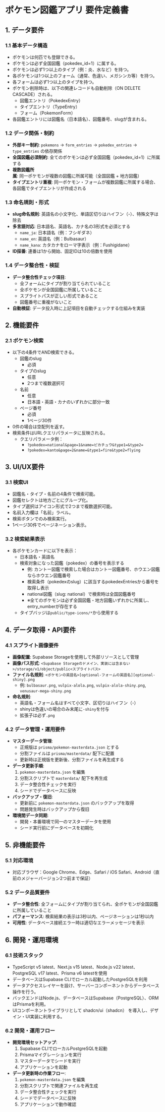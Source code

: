 # ポケモン図鑑アプリ 要件定義書

## 1. データ要件

### 1.1 基本データ構造

- ポケモンは何匹でも登録できる。
- ポケモンは必ず全国図鑑（pokedex_id=1）に属する。
- ポケモンは必ず1つ以上のタイプ（例：炎、水など）を持つ。
- 各ポケモンは1つ以上のフォーム（通常、色違い、メガシンカ等）を持つ。
- 各フォームは必ず1つ以上のタイプを持つ。
- ポケモン削除時は、以下の関連レコードも自動削除（ON DELETE CASCADE）される。
  - 図鑑エントリ（PokedexEntry）
  - タイプエントリ（TypeEntry）
  - フォーム（PokemonForm）
- 各図鑑エントリには図鑑名（日本語名）、図鑑番号、slugが含まれる。

### 1.2 データ関係・制約

- **外部キー制約**: `pokemons` → `form_entries` → `pokedex_entries` → `type_entries` の依存関係
- **全国図鑑必須制約**: 全てのポケモンは必ず全国図鑑（pokedex_id=1）に所属する
- **複数図鑑所属**: 同一ポケモンが複数の図鑑に所属可能（全国図鑑 + 地方図鑑）
- **タイプエントリ重複**: 同一ポケモン・フォームが複数図鑑に所属する場合、各図鑑でタイプエントリが作成される

### 1.3 命名規則・形式

- **slug命名規則**: 英語名の小文字化、単語区切りはハイフン（-）、特殊文字は除去
- **多言語対応**: 日本語名、英語名、カナ名の3形式を必須とする
  - `name_ja`: 日本語名（例：フシギダネ）
  - `name_en`: 英語名（例：Bulbasaur）
  - `name_kana`: カタカナをローマ字表示（例：Fushigidane）
- **ID採番**: 連番は1から開始、固定IDは10の倍数を使用

### 1.4 データ整合性・検証

- **データ整合性チェック項目**:
  - 全フォームにタイプが割り当てられていること
  - 全ポケモンが全国図鑑に所属していること
  - スプライトパスが正しい形式であること
  - 図鑑番号に重複がないこと
- **自動検証**: データ投入時に上記項目を自動チェックする仕組みを実装

## 2. 機能要件

### 2.1 ポケモン検索

- 以下の4条件でAND検索できる。
  - 図鑑のslug
    - 必須
  - タイプのslug
    - 任意
    - 2つまで複数選択可
  - 名前
    - 任意
    - 日本語・英語・カナのいずれかに部分一致
  - ページ番号
    - 必須
    - 1ページ30件
- 0件の場合は空配列を返す。
- 検索条件はURLクエリパラメータに反映される。
  - クエリパラメータ例：
    - `?pokedex=national&page=1&name=ピカチュウ&type1=&type2=`
    - `?pokedex=kanto&page=2&name=&type1=fire&type2=flying`

## 3. UI/UX要件

### 3.1 検索UI

- 図鑑名・タイプ・名前の4条件で検索可能。
- 図鑑セレクトは地方ごとにグループ化。
- タイプ選択はアイコン形式で2つまで複数選択可能。
- 名前入力欄は「名前」ラベル。
- 検索ボタンでのみ検索実行。
- 1ページ30件でページネーション表示。

### 3.2 検索結果表示

- 各ポケモンカードに以下を表示：
  - 日本語名・英語名
  - 検索対象になった図鑑（pokedex）の番号を表示する
    - 例: カントー図鑑で検索した場合はカントー図鑑番号、ホウエン図鑑ならホウエン図鑑番号
    - 検索条件（pokedexのslug）に該当するpokedexEntriesから番号を取得し表示
    - national図鑑（slug: national）で検索時は全国図鑑番号
    - ※全てのポケモンは必ず全国図鑑・地方図鑑いずれかに所属し、entry_numberが存在する
  - タイプバッジは`public/type-icons/*`から使用する

## 4. データ取得・API要件

### 4.1 スプライト画像要件

- **画像配置**: Supabase Storageを使用して外部リソースとして管理
- **画像パス形式**: `<Supabase Storageのドメイン、実装には含まない>/storage/v1/object/public<スプライトパス>`
- **ファイル名規則**: `<ポケモンの英語名>[optional-フォームの英語名][optional-shiny].png`
  - 例: `bulbasaur.png`, `vulpix-alola.png`, `vulpix-alola-shiny.png`, `venusaur-mega-shiny.png`
- **命名規則**:
  - 英語名・フォーム名はすべて小文字、区切りはハイフン（-）
  - shinyは色違いの場合のみ末尾に`-shiny`を付与
  - 拡張子は必ず`.png`

### 4.2 データ管理・運用要件

- **マスターデータ管理**:
  - 正規版は `prisma/pokemon-masterdata.json` とする
  - 分割ファイルは `prisma/masterdata/` 配下に配置
  - 更新時は正規版を更新後、分割ファイルを再生成する
- **データ更新手順**:
  1. `pokemon-masterdata.json` を編集
  2. 分割スクリプトで `masterdata/` 配下を再生成
  3. データ整合性チェックを実行
  4. シードでデータベースに反映
- **バックアップ・復旧**:
  - 更新前に `pokemon-masterdata.json` のバックアップを取得
  - 問題発生時はバックアップから復旧
- **環境間データ同期**:
  - 開発・本番環境で同一のマスターデータを使用
  - シード実行前にデータベースを初期化

## 5. 非機能要件

### 5.1 対応環境

- 対応ブラウザ：Google Chrome、Edge、Safari / iOS Safari、Android（直前のメジャーバージョン2つ前まで保証）

### 5.2 データ品質要件

- **データ整合性**: 全フォームにタイプが割り当てられ、全ポケモンが全国図鑑に所属していること
- **パフォーマンス**: 検索結果の表示は3秒以内、ページネーションは1秒以内
- **可用性**: データベース接続エラー時は適切なエラーメッセージを表示

## 6. 開発・運用環境

### 6.1 技術スタック

- TypeScript v5 latest、Next.js v15 latest、Node.js v22 latest、PostgreSQL v17 latest、Prisma v6 latestを使用
- データベースはSupabase CLIでローカル起動したPostgreSQLを利用
- データアクセスレイヤーを設け、サーバーコンポーネントからデータベース操作を行う。
- バックエンドはNode.js、データベースはSupabase（PostgreSQL）、ORMはPrismaを利用。
- UIコンポーネントライブラリとして shadcn/ui（shadcn） を導入し、デザイン・UI実装に利用する。

### 6.2 開発・運用フロー

- **開発環境セットアップ**:
  1. Supabase CLIでローカルPostgreSQLを起動
  2. Prismaマイグレーションを実行
  3. マスターデータでシードを実行
  4. アプリケーションを起動
- **データ更新時の作業フロー**:
  1. `pokemon-masterdata.json` を編集
  2. 分割スクリプトで関連ファイルを再生成
  3. データ整合性チェックを実行
  4. シードでデータベースに反映
  5. アプリケーションで動作確認
